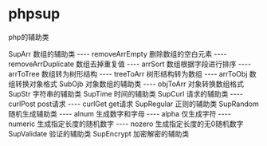# phpsup
php的辅助类

SupArr       数组的辅助类
    ---- removeArrEmpty       删除数组的空白元素
    ---- removeArrDuplicate   数组去掉重复值
    ---- arrSort              数组根据字段进行排序
    ---- arrToTree            数组转为树形结构
    ---- treeToArr            树形结构转为数组
    ---- arrToObj          数组转换对象格式
SubOjb       对象数组的辅助类
    ---- objToArr             对象转换数组格式
SupStr       字符串的辅助类
SupTime      时间的辅助类
SupCurl      请求的辅助类
    ---- curlPost  post请求
    ---- curlGet   get请求
SupRegular   正则的辅助类
SupRandom    随机生成辅助类
    ---- alnum   生成数字和字母
    ---- alpha   仅生成字符
    ---- numeric 生成指定长度的随机数字
    ---- nozero  生成指定长度的无0随机数字
SupValidate  验证的辅助类
SupEncrypt   加密解密的辅助类